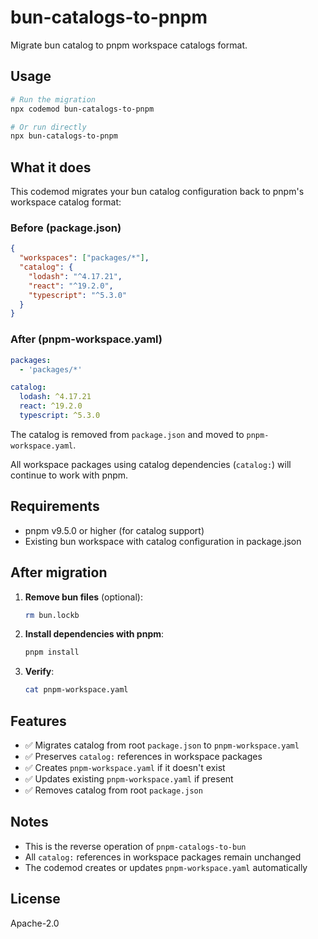 # bun-catalogs-to-pnpm

Migrate bun catalog to pnpm workspace catalogs format.

## Usage

```bash
# Run the migration
npx codemod bun-catalogs-to-pnpm

# Or run directly
npx bun-catalogs-to-pnpm
```

## What it does

This codemod migrates your bun catalog configuration back to pnpm's workspace catalog format:

### Before (package.json)

```json
{
  "workspaces": ["packages/*"],
  "catalog": {
    "lodash": "^4.17.21",
    "react": "^19.2.0",
    "typescript": "^5.3.0"
  }
}
```

### After (pnpm-workspace.yaml)

```yaml
packages:
  - 'packages/*'

catalog:
  lodash: ^4.17.21
  react: ^19.2.0
  typescript: ^5.3.0
```

The catalog is removed from `package.json` and moved to `pnpm-workspace.yaml`.

All workspace packages using catalog dependencies (`catalog:`) will continue to work with pnpm.

## Requirements

- pnpm v9.5.0 or higher (for catalog support)
- Existing bun workspace with catalog configuration in package.json

## After migration

1. **Remove bun files** (optional):
   ```bash
   rm bun.lockb
   ```

2. **Install dependencies with pnpm**:
   ```bash
   pnpm install
   ```

3. **Verify**:
   ```bash
   cat pnpm-workspace.yaml
   ```

## Features

- ✅ Migrates catalog from root `package.json` to `pnpm-workspace.yaml`
- ✅ Preserves `catalog:` references in workspace packages
- ✅ Creates `pnpm-workspace.yaml` if it doesn't exist
- ✅ Updates existing `pnpm-workspace.yaml` if present
- ✅ Removes catalog from root `package.json`

## Notes

- This is the reverse operation of `pnpm-catalogs-to-bun`
- All `catalog:` references in workspace packages remain unchanged
- The codemod creates or updates `pnpm-workspace.yaml` automatically

## License

Apache-2.0
